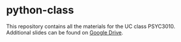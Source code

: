 # python-class

This repository contains all the materials for the UC class PSYC3010.
Additional slides can be found on [Google Drive]( https://drive.google.com/drive/folders/19dX5GkCLgIxSuvsW750fwb5X38Ap-wzn?usp=sharing).


